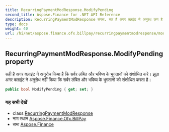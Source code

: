 ```yaml
---
title: RecurringPaymentModResponse.ModifyPending
second_title: Aspose.Finance for .NET API Reference
description: RecurringPaymentModResponse संपत्त. सह है अगर क्लइंट ने अनुरध कय है क सर्वर लंबत और भवष्य के भुगतनं क संशधत करे झूठ अगर क्लइंट ने अनुरध नहं कय क सर्वर लंबत और भवष्य के भुगतनं क संशधत करत है
type: docs
weight: 40
url: /hi/net/aspose.finance.ofx.billpay/recurringpaymentmodresponse/modifypending/
---
```

## RecurringPaymentModResponse.ModifyPending property

सही है अगर क्लाइंट ने अनुरोध किया है कि सर्वर लंबित और भविष्य के भुगतानों को संशोधित करे। झूठा अगर क्लाइंट ने अनुरोध नहीं किया कि सर्वर लंबित और भविष्य के भुगतानों को संशोधित करता है।

```csharp
public bool ModifyPending { get; set; }
```

### यह सभी देखें

* class [RecurringPaymentModResponse](../)
* नाम स्थान [Aspose.Finance.Ofx.BillPay](../../recurringpaymentmodresponse/)
* सभा [Aspose.Finance](../../../)


